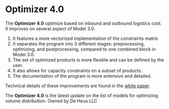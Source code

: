 # Optimizer 4.0
The **Optimizer 4.0** optimize based on inbound and outbound logistics cost. It improves on several aspect of Model 3.0.

1. It features a more vectorized implementation of the constraints matrix
2. It separates the program into 3 different stages: preprocessing, optimizing, and postprocessing, compared to one combined block in Model 3.0.
3. The set of optimized products is more flexible and can be defined by the user.
4. It also allows for capacity constraints on a subset of products.
5. The documentation of the program is more extensive and detailed.

Technical details of these improvements are found in the [white paper].

[white paper]: https://github.com/MontyMinh/Model4.0/blob/main/WhitePaper.pdf "WhitePaper.pdf"

The **Optimizer 4.0** is the latest update on the list of models for optimizing volume distribution. Owned by De Heus LLC
